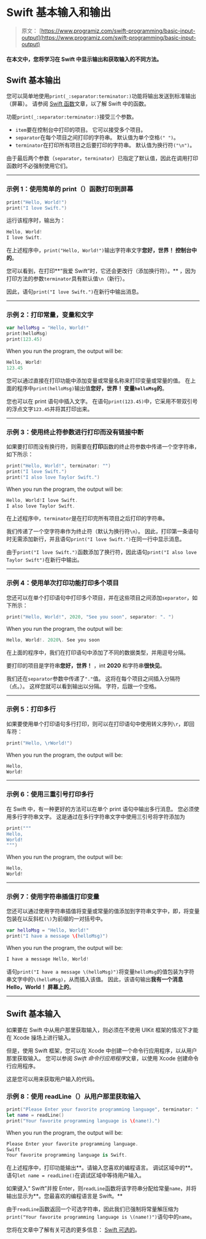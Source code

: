 # Swift 基本输入和输出

> 原文： [https://www.programiz.com/swift-programming/basic-input-output](https://www.programiz.com/swift-programming/basic-input-output)

#### 在本文中，您将学习在 Swift 中显示输出和获取输入的不同方法。

## Swift 基本输出

您可以简单地使用`print(_:separator:terminator:)`功能将输出发送到标准输出（屏幕）。 请参阅 [Swift 函数](/swift-programming/functions "Swift functions")文章，以了解 Swift 中的函数。

功能`print(_:separator:terminator:)`接受三个参数。

*   `item`要在控制台中打印的项目。 它可以接受多个项目。
*   `separator`在每个项目之间打印的字符串。 默认值为单个空格`(" ")`。
*   `terminator`在打印所有项目之后要打印的字符串。 默认值为换行符`("\n")`。

由于最后两个参数（`separator`，`terminator`）已指定了默认值，因此在调用打印函数时不必强制使用它们。

* * *

### 示例 1：使用简单的 print（）函数打印到屏幕

```swift
print("Hello, World!")
print("I love Swift.") 
```

运行该程序时，输出为：

```swift
Hello, World!
I love Swift. 
```

在上述程序中，`print("Hello, World!")`输出字符串文字**您好，世界！ 控制台中的**。

您可以看到，在打印**“我爱 Swift”时，它还会更改行（添加换行符）。** ，因为打印方法的参数`terminator`具有默认值`\n`（新行）。

因此，语句`print("I love Swift.")`在新行中输出消息。

* * *

### 示例 2：打印常量，变量和文字

```swift
var helloMsg = "Hello, World!"
print(helloMsg)
print(123.45) 
```

When you run the program, the output will be:

```swift
Hello, World!
123.45 
```

您可以通过直接在打印功能中添加变量或常量名称来打印变量或常量的值。 在上面的程序中`print(helloMsg)`输出值**您好，世界！ 变量`helloMsg`的**。

您也可以在 print 语句中插入文字。 在语句`print(123.45)`中，它采用不带双引号的浮点文字`123.45`并将其打印出来。

* * *

### 示例 3：使用终止符参数进行打印而没有链接中断

如果要打印而没有换行符，则需要在**打印**函数的终止符参数中传递一个空字符串，如下所示：

```swift
print("Hello, World!", terminator: "")
print("I love Swift.")
print("I also love Taylor Swift.") 
```

When you run the program, the output will be:

```swift
Hello, World!I love Swift.
I also love Taylor Swift. 
```

在上述程序中，`terminator`是在打印完所有项目之后打印的字符串。

我们传递了一个空字符串作为终止符（默认为换行符`\n`）。 因此，打印第一条语句时无需添加新行，并且语句`print("I love Swift.")`在同一行中显示消息。

由于`print("I love Swift.")`函数添加了换行符，因此语句`print("I also love Taylor Swift")`在新行中输出。

* * *

### 示例 4：使用单次打印功能打印多个项目

您还可以在单​​个打印语句中打印多个项目，并在这些项目之间添加`separator`，如下所示：

```swift
print("Hello, World!", 2020, "See you soon", separator: ". ")
```

When you run the program, the output will be:

```swift
Hello, World!. 2020\. See you soon
```

在上面的程序中，我们在打印语句中添加了不同的数据类型，并用逗号分隔。

要打印的项目是字符串**您好，世界！** ，int **2020** 和字符串**很快见**。

我们还在`separator`参数中传递了`"."`值。 这将在每个项目之间插入分隔符（点。）。 这样您就可以看到输出以分隔。 字符，后跟一个空格。

* * *

### 示例 5：打印多行

如果要使用单个打印语句多行打印，则可以在打印语句中使用转义序列`\r`，即回车符：

```swift
print("Hello, \rWorld!")
```

When you run the program, the output will be:

```swift
Hello, 
World! 
```

* * *

### 示例 6：使用三重引号打印多行

在 Swift 中，有一种更好的方法可以在单个 print 语句中输出多行消息。 您必须使用多行字符串文字。 这是通过在多行字符串文字中使用三引号将字符添加为

```swift
print("""
Hello,
World!
""") 
```

When you run the program, the output will be:

```swift
Hello,
World! 
```

* * *

### 示例 7：使用字符串插值打印变量

您还可以通过使用字符串插值将变量或常量的值添加到字符串文字中，即，将变量包装在以反斜杠`(\)`为前缀的一对括号中。

```swift
var helloMsg = "Hello, World!"
print("I have a message \(helloMsg)") 
```

When you run the program, the output will be:

```swift
I have a message Hello, World!
```

语句`print("I have a message \(helloMsg)")`将变量`helloMsg`的值包装为字符串文字中的`\(helloMsg)`，从而插入该值。 因此，该语句输出**我有一个消息 Hello，World！ 屏幕上的**。

* * *

## Swift 基本输入

如果要在 Swift 中从用户那里获取输入，则必须在不使用 UIKit 框架的情况下才能在 Xcode 操场上进行输入。

但是，使用 Swift 框架，您可以在 Xcode 中创建一个命令行应用程序，以从用户那里获取输入。 您可以参阅 *Swift 命令行应用程序*文章，以使用 Xcode 创建命令行应用程序。

这是您可以用来获取用户输入的代码。

### 示例 8：使用 readLine（）从用户那里获取输入

```swift
print("Please Enter your favorite programming language", terminator: ".")
let name = readLine()
print("Your favorite programming language is \(name!).") 
```

When you run the program, the output will be:

```swift
Please Enter your favorite programming language.
Swift
Your favorite programming language is Swift. 
```

在上述程序中，打印功能输出**。请输入您喜欢的编程语言。 调试区域中的**。 语句`let name = readLine()`在调试区域中等待用户输入。

如果键入“ Swift”并按 Enter，则`readLine`函数将该字符串分配给常量`name`，并将输出显示为**。您最喜欢的编程语言是 Swift。**

由于`readLine`函数返回一个可选字符串，因此我们已强制将常量解压缩为`print("Your favorite programming language is \(name!)")`语句中的`name`。

您将在文章中了解有关可选的更多信息： [Swift 可选的](/swift-programming/optionals "Swift Optionals")。